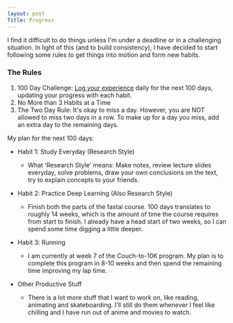 ```yaml
---
layout: post
Title: Progress
---
```


I find it difficult to do things unless I'm under a deadline or in a challenging situation. In light of this (and to build consistency), I have decided to start following some rules to get things into motion and form new habits.

### The Rules
1. 100 Day Challenge: [Log your experience](/progress/) daily for the next 100 days, updating your progress with each habit.
2. No More than 3 Habits at a Time
3. The Two Day Rule: It's okay to miss a day. However, you are NOT allowed to miss two days in a row.
To make up for a day you miss, add an extra day to the remaining days. 

My plan for the next 100 days:
* Habit 1: Study Everyday (Research Style)
    * What 'Research Style' means: Make notes, review lecture slides everyday, solve problems, draw your own conclusions on the text, try to explain concepts to your friends.

* Habit 2: Practice Deep Learning (Also Research Style)
    * Finish both the parts of the fastai course. 100 days translates to roughly 14 weeks, which is the amount of time the course requires from start to finish. I already have a head start of two weeks, so I can spend some time digging a little deeper.

* Habit 3: Running
    * I am currently at week 7 of the Couch-to-10K program. My plan is to complete this program in 8-10 weeks and then spend the remaining time improving my lap time.

* Other Productive Stuff
    * There is a lot more stuff that I want to work on, like reading, animating and skateboarding. I'll still do them whenever I feel like chilling and I have run out of anime and movies to watch.